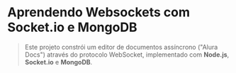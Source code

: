# Aprendendo Websockets com Socket.io e MongoDB
> Este projeto constrói um editor de documentos assíncrono ("Alura Docs") através do protocolo WebSocket, implementado com **Node.js**, **Socket.io** e **MongoDB**.